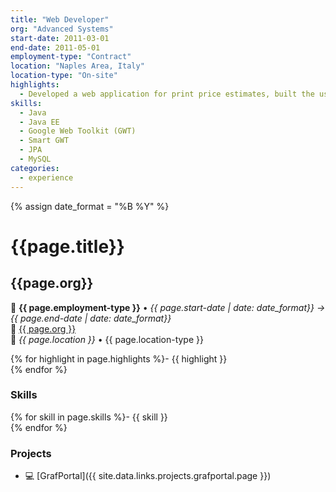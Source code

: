 ```yaml
---
title: "Web Developer"
org: "Advanced Systems"
start-date: 2011-03-01
end-date: 2011-05-01
employment-type: "Contract"
location: "Naples Area, Italy"
location-type: "On-site"
highlights:
  - Developed a web application for print price estimates, built the user area, and implemented the entire back-office system to support users throughout the online printing process
skills:
  - Java
  - Java EE
  - Google Web Toolkit (GWT)
  - Smart GWT
  - JPA
  - MySQL
categories:
  - experience
---
```

{% assign date_format = "%B %Y" %}
# {{page.title}}
## {{page.org}}
💼 **{{ page.employment-type }}** • _{{ page.start-date | date: date_format}} → {{ page.end-date | date: date_format}}_  
🏢 [{{ page.org }}](https://www.advancedsystems.it/)  
📍 _{{ page.location }}_ • <span class="post-meta">{{ page.location-type }}</span>  


{% for highlight in page.highlights %}- {{ highlight }}  
{% endfor %}


### Skills

{% for skill in page.skills %}- {{ skill }}  
{% endfor %}


### Projects

- 💻 [GrafPortal]({{ site.data.links.projects.grafportal.page }})

